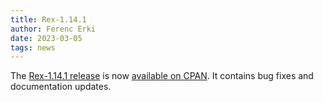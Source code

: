 ```yaml
---
title: Rex-1.14.1
author: Ferenc Erki
date: 2023-03-05
tags: news
---
```


The [Rex-1.14.1 release](/docs/release_notes/1.14.1.html) is now [available on CPAN](https://metacpan.org/release/FERKI/Rex-1.14.1). It contains bug fixes and documentation updates.
